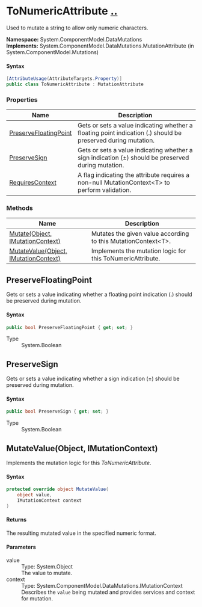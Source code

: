 # ToNumericAttribute [..](../README.md#documentation-index 'Documentation Index')

Used to mutate a string to allow only numeric characters.

**Namespace:** System.ComponentModel.DataMutations<br />
**Implements:** System.ComponentModel.DataMutations.MutationAttribute (in System.ComponentModel.Mutations)

#### Syntax

```csharp
[AttributeUsage(AttributeTargets.Property)]
public class ToNumericAttribute : MutationAttribute
```


### Properties

| Name | Description |
| ---- | ----------- |
| [PreserveFloatingPoint](#PreserveFloatingPoint) | Gets or sets a value indicating whether a floating point indication (.) should be preserved during mutation. |
| [PreserveSign](#PreserveSign) | Gets or sets a value indicating whether a sign indication (±) should be preserved during mutation. |
| [RequiresContext](MutationAttribute.md#RequiresContext) | A flag indicating the attribute requires a non-null MutationContext&lt;T&gt; to perform validation. |


### Methods

| Name | Description |
| ---- | ----------- |
| [Mutate(Object, IMutationContext)](MutationAttribute.md#MutateObjectIMutationContext) | Mutates the given value according to this MutationContext&lt;T&gt;. |
| [MutateValue(Object, IMutationContext)](#MutateValueObjectIMutationContext) | Implements the mutation logic for this ToNumericAttribute. |


<a name='PreserveFloatingPoint'></a>
## PreserveFloatingPoint

Gets or sets a value indicating whether a floating point indication (.) should be preserved during mutation.

#### Syntax

```csharp
public bool PreserveFloatingPoint { get; set; }
```

<dl>
	<dt>Type</dt>
	<dd>System.Boolean</dd>
</dl>

<a name='PreserveSign'></a>
## PreserveSign

Gets or sets a value indicating whether a sign indication (±) should be preserved during mutation.

#### Syntax

```csharp
public bool PreserveSign { get; set; }
```

<dl>
	<dt>Type</dt>
	<dd>System.Boolean</dd>
</dl>


<a name='MutateValueObjectIMutationContext'></a>
## MutateValue(Object, IMutationContext)

Implements the mutation logic for this *ToNumericAttribute*.

#### Syntax

```csharp
protected override object MutateValue(
	object value,
	IMutationContext context
)
```

#### Returns

The resulting mutated value in the specified numeric format.

#### Parameters

<dl>
	<dt>value</dt>
	<dd>Type: System.Object<br />The value to mutate.</dd>
	<dt>context</dt>
	<dd>Type: System.ComponentModel.DataMutations.IMutationContext<br />Describes the <code>value</code> being mutated and provides services and context for mutation.</dd>
</dl>
